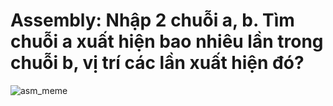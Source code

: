 <h1>Assembly: Nhập 2 chuỗi a, b. Tìm chuỗi a xuất hiện bao nhiêu lần trong chuỗi b, vị trí các lần xuất hiện đó?</h1>

![asm_meme](https://user-images.githubusercontent.com/76168059/103140880-9cc9e480-471e-11eb-9a34-0110159090e0.png)
